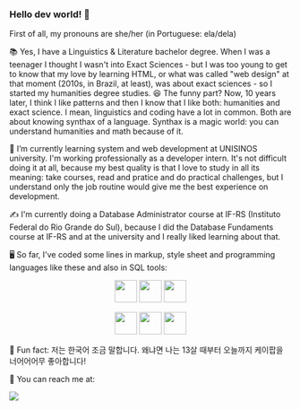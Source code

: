 ### Hello dev world! 👋

First of all, my pronouns are she/her (in Portuguese: ela/dela) 

📚 Yes, I have a Linguistics & Literature bachelor degree. When I was a teenager I thought I wasn't into Exact Sciences - but I was too young to get to know that my love by learning HTML, or what was called "web design" at that moment (2010s, in Brazil, at least), was about exact sciences - so I started my humanities degree studies.
😆 The funny part? Now, 10 years later, I think I like patterns and then I know that I like both: humanities and exact science. I mean, linguistics and coding have a lot in common. Both are about knowing synthax of a language. Synthax is a magic world: you can understand humanities and math because of it.

🌱 I’m currently learning system and web development at UNISINOS university. I'm working professionally as a developer intern. It's not difficult doing it at all, because my best quality is that I love to study in all its meaning: take courses, read and pratice and do practical challenges, but I understand only the job routine would give me the best experience on development.

✍️ I'm currently doing a Database Administrator course at IF-RS (Instituto Federal do Rio Grande do Sul), because I did the Database Fundaments course at IF-RS and at the university and I really liked learning about that. 

🖥️ So far, I've coded some lines in markup, style sheet and programming languages like these and also in SQL tools:

<div align="middle">
<p>
<img src="https://cdn.jsdelivr.net/gh/devicons/devicon/icons/html5/html5-original.svg" width="40" height="40" />
<img src="https://cdn.jsdelivr.net/gh/devicons/devicon/icons/css3/css3-original.svg" width="40" height="40" "/>
<img src="https://cdn.jsdelivr.net/gh/devicons/devicon/icons/javascript/javascript-original.svg" width="40" height="40" />
</p>
          <p>
<img src="https://cdn.jsdelivr.net/gh/devicons/devicon/icons/java/java-original.svg" width="40" height="40" />
<img src="https://cdn.jsdelivr.net/gh/devicons/devicon/icons/python/python-original.svg" width="40" height="40" />
<img src="https://cdn.jsdelivr.net/gh/devicons/devicon/icons/oracle/oracle-original.svg" width="40" height="40" />
</p>
</div>

      
          
🍭 Fun fact:
저는 한국어 조금 말합니다. 왜냐면 나는 13살 때부터 오늘까지 케이팝을 너어어어무 좋아합니다!

📧 You can reach me at: 
<div> 
<a href="https://www.linkedin.com/in/barbaramor/" target="_blank"> <img loading="lazy" src="https://img.shields.io/badge/-LinkedIn-%230077B5?style=for-the-badge&logo=linkedin&logoColor=white" target="_blank"></a>
</div>

